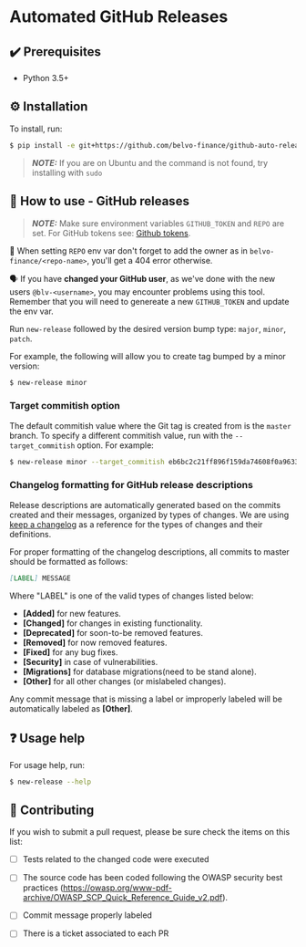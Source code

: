 # Automated GitHub Releases
<!---
# Automated GitHub and Sentry Releases
-->


## :heavy_check_mark: Prerequisites
* Python 3.5+

<!---
#### To use Sentry releases
* curl
* sentry-cli 
-->



## :gear: Installation 
To install, run:

```bash
$ pip install -e git+https://github.com/belvo-finance/github-auto-release.git#egg=github-auto-release
```
> **_NOTE:_** If you are on Ubuntu and the command is not found, try installing with `sudo`

<!---
For the Sentry releases, you must install the Sentry CLI. You can find the instructions [here.](https://docs.sentry.io/cli/installation/#automatic-installation)

If you are on OS X or Linux, you can use the automated downloader which will fetch the latest release version for you and install it:

```bash
$ curl -sL https://sentry.io/get-cli/ | bash
```
-->

## :wrench: How to use - GitHub releases

> **_NOTE:_** Make sure environment variables `GITHUB_TOKEN` and `REPO` are set.
For GitHub tokens see: [Github tokens](https://github.com/settings/tokens).

:memo: When setting `REPO` env var don't forget to add the owner as in `belvo-finance/<repo-name>`, you'll get a 404 error otherwise.

:speaking_head: If you have **changed your GitHub user**, as we've done with the new users `@blv-<username>`, you may encounter problems using this tool. Remember that you will need to genereate a new `GITHUB_TOKEN` and update the env var.

Run `new-release` followed by the desired version bump type: `major`, `minor`, `patch`. 

For example, the following will allow you to create tag bumped by a minor version:

```bash
$ new-release minor
```

### Target commitish option

The default commitish value where the Git tag is created from is the `master` branch. To specify a different commitish value, run with the `--target_commitish` option. For example:

```bash
$ new-release minor --target_commitish eb6bc2c21ff896f159da74608f0a96330419a3g5
```
### Changelog formatting for GitHub release descriptions

Release descriptions are automatically generated based on the commits created and their messages, organized by types of changes.
We are using [keep a changelog](https://keepachangelog.com/en/1.0.0/) as a reference for the types of changes and their definitions.

For proper formatting of the changelog descriptions, all commits to master should be formatted as follows:

```markdown
[LABEL] MESSAGE
```
Where "LABEL" is one of the valid types of changes listed below:
* **[Added]** for new features.
* **[Changed]** for changes in existing functionality.
* **[Deprecated]** for soon-to-be removed features.
* **[Removed]** for now removed features.
* **[Fixed]** for any bug fixes.
* **[Security]** in case of vulnerabilities.
* **[Migrations]** for database migrations(need to be stand alone).
* **[Other]** for all other changes (or mislabeled changes).

Any commit message that is missing a label or improperly labeled will be automatically labeled as **[Other]**.


<!---
## :hammer_and_wrench: How to use - Sentry releases
> **_NOTE:_** Make sure environment variables `SENTRY_AUTH_TOKEN`, `SENTRY_ORG` and `SENTRY_PROJECT` are set. 
You must also have the latest release version tag available as `APP_VERSION`.

Run the following:

```bash
$ sentry-release 
```
-->



## :question: Usage help

For usage help, run:

```bash
$ new-release --help
```

## :busts_in_silhouette: Contributing


If you wish to submit a pull request, please be sure check the items on this list:
- [ ] Tests related to the changed code were executed
- [ ] The source code has been coded following the OWASP security best practices (https://owasp.org/www-pdf-archive/OWASP_SCP_Quick_Reference_Guide_v2.pdf).
- [ ] Commit message properly labeled
- [ ] There is a ticket associated to each PR


